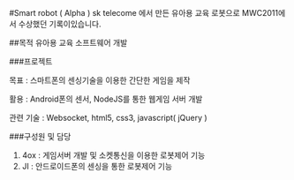 
#Smart robot ( Alpha )
sk telecome 에서 만든 유아용 교육 로봇으로
MWC2011에서 수상했던 기록이있습니다.

##목적
유아용 교육 소프트웨어 개발

###프로젝트

목표 : 스마트폰의 센싱기술을 이용한 간단한 게임을 제작

활용 : Android폰의 센서, NodeJS를 통한 웹게임 서버 개발

관련 기술 : Websocket, html5, css3, javascript( jQuery )


###구성원 및 담당

1. 4ox : 게임서버 개발 및 소켓통신을 이용한 로봇제어 기능
2. JI : 안드로이드폰의 센싱을 통한 로봇제어 기능


